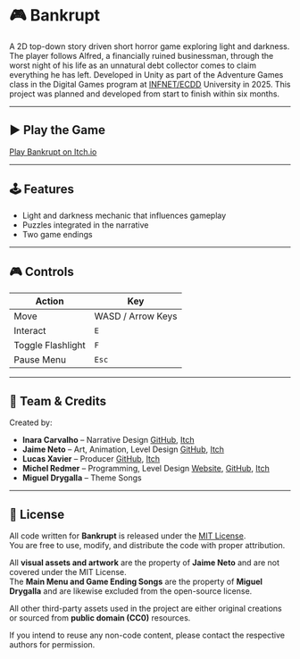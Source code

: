 ﻿# 🎮 Bankrupt

A 2D top-down story driven short horror game exploring light and darkness. The player follows Alfred, a financially ruined businessman, through the worst night of his life as an unnatural debt collector comes to claim everything he has left.
Developed in Unity as part of the Adventure Games class in the Digital Games program at [INFNET/ECDD](https://ecdd.com.br/faculdade/jogos-digitais-ead/) University in 2025. This project was planned and developed from start to finish within six months.

---

## ▶️ Play the Game

[Play Bankrupt on Itch.io](https://friendlygecko.itch.io/bankrupt)

---

## 🕹️ Features

- Light and darkness mechanic that influences gameplay
- Puzzles integrated in the narrative
- Two game endings

---

## 🎮 Controls

| Action            | Key               |
|-------------------|-------------------|
| Move              | WASD / Arrow Keys |
| Interact          | `E`               |
| Toggle Flashlight | `F`               |
| Pause Menu        | `Esc`             |

---

## 👥 Team & Credits

Created by:

- **Inara Carvalho** – Narrative Design [GitHub](https://github.com/InaraCarvalho), [Itch](https://itch.io/profile/whateverlize)
- **Jaime Neto** – Art, Animation, Level Design [GitHub](https://github.com/synth-j4y), [Itch](https://j4im.itch.io/)
- **Lucas Xavier** – Producer [GitHub](https://github.com/Kanzaww), [Itch](https://kanzaw.itch.io/)
- **Michel Redmer** – Programming, Level Design [Website](https://sites.google.com/view/michelredmer/main), [GitHub](https://github.com/michelxrf), [Itch](https://friendlygecko.itch.io/)
- **Miguel Drygalla** – Theme Songs

---

## 📄 License

All code written for **Bankrupt** is released under the [MIT License](LICENSE).  
You are free to use, modify, and distribute the code with proper attribution.

All **visual assets and artwork** are the property of **Jaime Neto** and are not covered under the MIT License.  
The **Main Menu and Game Ending Songs** are the property of **Miguel Drygalla** and are likewise excluded from the open-source license.

All other third-party assets used in the project are either original creations or sourced from **public domain (CC0)** resources.

If you intend to reuse any non-code content, please contact the respective authors for permission.

